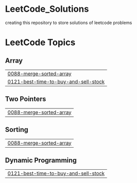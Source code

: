 # LeetCode_Solutions
creating this repository to store solutions of leetcode problems

<!---LeetCode Topics Start-->
# LeetCode Topics
## Array
|  |
| ------- |
| [0088-merge-sorted-array](https://github.com/lalithadawale017/LeetCode_Solutions/tree/master/0088-merge-sorted-array) |
| [0121-best-time-to-buy-and-sell-stock](https://github.com/lalithadawale017/LeetCode_Solutions/tree/master/0121-best-time-to-buy-and-sell-stock) |
## Two Pointers
|  |
| ------- |
| [0088-merge-sorted-array](https://github.com/lalithadawale017/LeetCode_Solutions/tree/master/0088-merge-sorted-array) |
## Sorting
|  |
| ------- |
| [0088-merge-sorted-array](https://github.com/lalithadawale017/LeetCode_Solutions/tree/master/0088-merge-sorted-array) |
## Dynamic Programming
|  |
| ------- |
| [0121-best-time-to-buy-and-sell-stock](https://github.com/lalithadawale017/LeetCode_Solutions/tree/master/0121-best-time-to-buy-and-sell-stock) |
<!---LeetCode Topics End-->